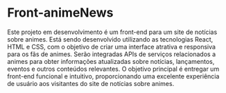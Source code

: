 # Front-animeNews
  Este projeto em desenvolvimento é um front-end para um site de notícias sobre animes. Está sendo desenvolvido utilizando as tecnologias React, HTML e CSS, com o objetivo de criar uma interface atrativa e responsiva para os fãs de animes. Serão integradas APIs de serviços relacionados a animes para obter informações atualizadas sobre notícias, lançamentos, eventos e outros conteúdos relevantes. O objetivo principal é entregar um front-end funcional e intuitivo, proporcionando uma excelente experiência de usuário aos visitantes do site de notícias sobre animes.
